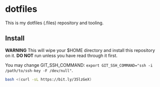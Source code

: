 # dotfiles

This is my dotfiles (.files) repository and tooling.

## Install

**WARNING** This will wipe your $HOME directory and install this repository
on it. **DO NOT** run unless you have read through it first.

You may change GIT_SSH_COMMAND: `export GIT_SSH_COMMAND="ssh -i /path/to/ssh-key -F /dev/null"`.

```bash
bash <(curl -sL https://bit.ly/35lzGeX)
```
